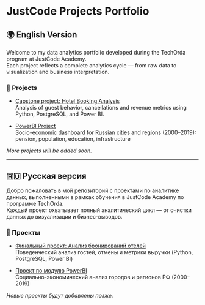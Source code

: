 # JustCode Projects Portfolio

## 🌍 English Version

Welcome to my data analytics portfolio developed during the TechOrda program at JustCode Academy.  
Each project reflects a complete analytics cycle — from raw data to visualization and business interpretation.

### 📁 Projects

- [Capstone project: Hotel Booking Analysis](./Capstone_HotelBookings/)  
  Analysis of guest behavior, cancellations and revenue metrics using Python, PostgreSQL, and Power BI.

- [PowerBI Project](./RF_Socio_Analysis_PowerBI/)  
  Socio-economic dashboard for Russian cities and regions (2000–2019): pension, population, education, infrastructure

*More projects will be added soon.*

---

## 🇷🇺 Русская версия

Добро пожаловать в мой репозиторий с проектами по аналитике данных, выполненными в рамках обучения в JustCode Academy по программе TechOrda.  
Каждый проект охватывает полный аналитический цикл — от очистки данных до визуализации и бизнес-выводов.

### 📁 Проекты

- [Финальный проект: Анализ бронирований отелей](./Capstone_HotelBookings/)  
  Поведенческий анализ гостей, отмены и метрики выручки (Python, PostgreSQL, Power BI)

- [Проект по модулю PowerBI](./RF_Socio_Analysis_PowerBI/)  
  Социально-экономический анализ городов и регионов РФ (2000–2019)

*Новые проекты будут добавлены позже.*
